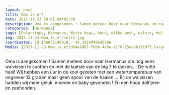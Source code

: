 ```yaml
---
layout: post
title: Oma is er!
date: 2017-11-23 20:01:04+02:00
description: Oma is aangekomen ! Samen meteen door naar Hermanus om nog eens walvissen te spotten en met de laatste van de big 7 te duiken.... De witte haai! Wij hebben een uur in de kooi gezeten met een watertemperatuur van ongevee
categories: [Hermanus]
tags: [Polarsteps, Hermanus, Witte haai, koud, dikke pech, walvis, dolfijnen, zehonden]
img: 2017-11-23-Oma_is_er/intro.jpg
coordinates: 19.136833190918, -34.3424949645996
Media: [2017-11-23-Oma_is_er/d84e0db7-fbbb-4e6e-a1f0-15edeb1f19f5_large_image.jpg, 2017-11-23-Oma_is_er/d372c07b-916a-40ce-a887-d49bf468959e_large_image.jpg, 2017-11-23-Oma_is_er/f3a0a222-0a1f-4fcd-ba1c-70f95b151464_large_image.jpg, 2017-11-23-Oma_is_er/8f504b45-f18a-4c5a-b505-8aeeb472795b_large_image.jpg, 2017-11-23-Oma_is_er/cc2b813e-0203-47af-bce5-5bc298fa9be3_large_image.jpg, 2017-11-23-Oma_is_er/880a08b3-6fd8-46d7-82eb-03333aa55860_large_image.jpg, 2017-11-23-Oma_is_er/8a193a2f-4e7c-49e7-97ba-f82d51a94892_large_image.jpg, 2017-11-23-Oma_is_er/b238dba8-2819-4507-b580-361071c7ea54_large_image.jpg, 2017-11-23-Oma_is_er/0b3a57f3-d510-4a24-899a-17674c6dd70c_large_image.jpg]
---
```

Oma is aangekomen ! Samen meteen door naar Hermanus om nog eens walvissen te spotten en met de laatste van de big 7 te duiken.... De witte haai! 
Wij hebben een uur in de kooi gezeten met een watertemperatuur van ongeveer 12 graden maar geen spoor van de haaien....
Bij de walvissen hadden wij meer geluk: moeder en baby gevonden ! En een hoop dolfijnen en zeehonden. 